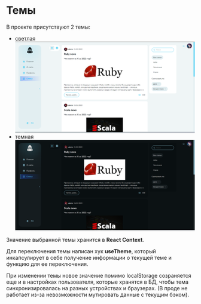 # Темы

В проекте присутствуют 2 темы:
* светлая
![Import light-theme screenshot](../../public/light-theme.png)
* темная
![Import dark-theme screenshot](../../public/dark-theme.png)

Значение выбранной темы хранится в **React Context**. 

Для переключения темы написан хук **useTheme**, который инкапсулирует в себе получение информации о текущей теме и функцию для ее переключения.

При изменении темы новое значение помимо localStorage созраняется еще и в настройках пользователя, которые хранятся в БД, чтобы тема синхронизировалась на разных устройствах и браузерах. (В проде не работает из-за невозможности мутировать данные с текущим бэком).